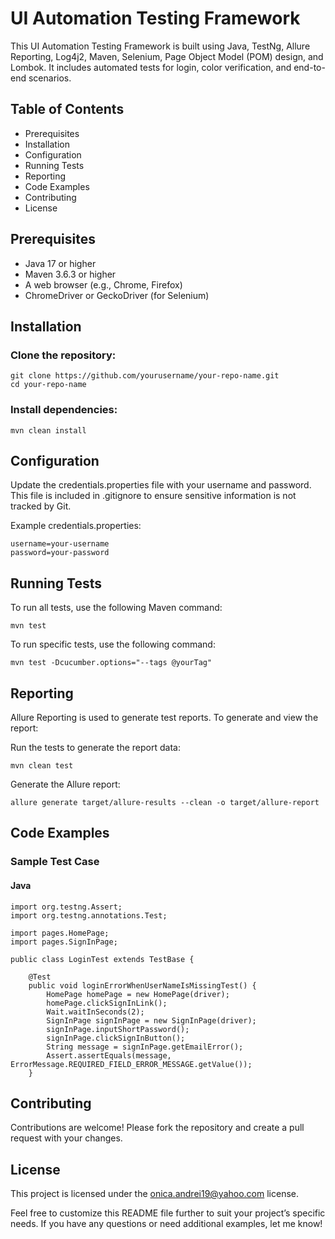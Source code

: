 # UI Automation Testing Framework

This UI Automation Testing Framework is built using Java, TestNg, Allure Reporting, Log4j2, Maven, Selenium, Page Object Model (POM) design, and Lombok. It includes automated tests for login, color verification, and end-to-end scenarios.

## Table of Contents
- Prerequisites
- Installation
- Configuration
- Running Tests
- Reporting
- Code Examples
- Contributing
- License

## Prerequisites
- Java 17 or higher
- Maven 3.6.3 or higher
- A web browser (e.g., Chrome, Firefox)
- ChromeDriver or GeckoDriver (for Selenium)

## Installation
### Clone the repository:
```
git clone https://github.com/yourusername/your-repo-name.git
cd your-repo-name
```
### Install dependencies:
```
mvn clean install
```

## Configuration
Update the credentials.properties file with your username and password. This file is included in .gitignore to ensure sensitive information is not tracked by Git.

Example credentials.properties:
```
username=your-username
password=your-password
```

## Running Tests
To run all tests, use the following Maven command:
```
mvn test
```

To run specific tests, use the following command:
```
mvn test -Dcucumber.options="--tags @yourTag"
```

## Reporting
Allure Reporting is used to generate test reports. To generate and view the report:

Run the tests to generate the report data:
```
mvn clean test
```

Generate the Allure report:
```
allure generate target/allure-results --clean -o target/allure-report
```

## Code Examples
### Sample Test Case
#### Java

```import org.junit.jupiter.api.Test;
import org.testng.Assert;
import org.testng.annotations.Test;

import pages.HomePage;
import pages.SignInPage;

public class LoginTest extends TestBase {

    @Test
    public void loginErrorWhenUserNameIsMissingTest() {
        HomePage homePage = new HomePage(driver);
        homePage.clickSignInLink();
        Wait.waitInSeconds(2);
        SignInPage signInPage = new SignInPage(driver);
        signInPage.inputShortPassword();
        signInPage.clickSignInButton();
        String message = signInPage.getEmailError();
        Assert.assertEquals(message, ErrorMessage.REQUIRED_FIELD_ERROR_MESSAGE.getValue());
    }

```

## Contributing
Contributions are welcome! Please fork the repository and create a pull request with your changes.

## License
This project is licensed under the onica.andrei19@yahoo.com license.

Feel free to customize this README file further to suit your project’s specific needs. If you have any questions or need additional examples, let me know!
